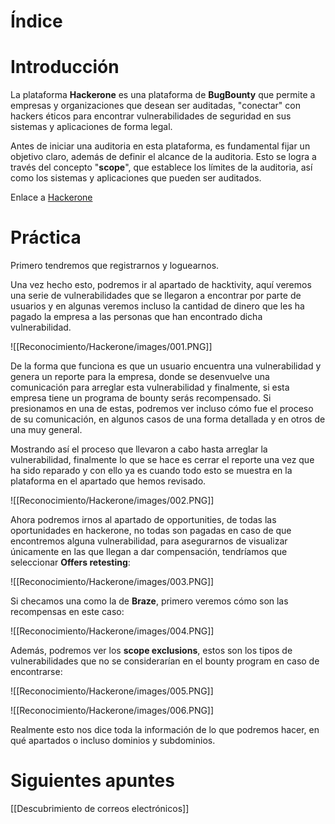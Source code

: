 # Índice

# Introducción

La plataforma **Hackerone** es una plataforma de **BugBounty** que permite a empresas y organizaciones que desean ser auditadas, "conectar" con hackers éticos para encontrar vulnerabilidades de seguridad en sus sistemas y aplicaciones de forma legal. 

Antes de iniciar una auditoria en esta plataforma, es fundamental fijar un objetivo claro, además de definir el alcance de la auditoria. Esto se logra a través del concepto "**scope**", que establece los límites de la auditoria, así como los sistemas y aplicaciones que pueden ser auditados.

Enlace a [Hackerone](https://hackerone.com)
# Práctica

Primero tendremos que registrarnos y loguearnos. 

Una vez hecho esto, podremos ir al apartado de hacktivity, aquí veremos una serie de vulnerabilidades que se llegaron a encontrar por parte de usuarios y en algunas veremos incluso la cantidad de dinero que les ha pagado la empresa a las personas que han encontrado dicha vulnerabilidad.

![[Reconocimiento/Hackerone/images/001.PNG]]

De la forma que funciona es que un usuario encuentra una vulnerabilidad y genera un reporte para la empresa, donde se desenvuelve una comunicación para arreglar esta vulnerabilidad y finalmente, si esta empresa tiene un programa de bounty serás recompensado. Si presionamos en una de estas, podremos ver incluso cómo fue el proceso de su comunicación, en algunos casos de una forma detallada y en otros de una muy general. 

Mostrando así el proceso que llevaron a cabo hasta arreglar la vulnerabilidad, finalmente lo que se hace es cerrar el reporte una vez que ha sido reparado y con ello ya es cuando todo esto se muestra en la plataforma en el apartado que hemos revisado.

![[Reconocimiento/Hackerone/images/002.PNG]]

Ahora podremos irnos al apartado de opportunities, de todas las oportunidades en hackerone, no todas son pagadas en caso de que encontremos alguna vulnerabilidad, para asegurarnos de visualizar únicamente en las que llegan a dar compensación, tendríamos que seleccionar **Offers retesting**:

![[Reconocimiento/Hackerone/images/003.PNG]]

Si checamos una como la de **Braze**, primero veremos cómo son las recompensas en este caso:

![[Reconocimiento/Hackerone/images/004.PNG]]

Además, podremos ver los **scope exclusions**, estos son los tipos de vulnerabilidades que no se considerarían en el bounty program en caso de encontrarse:

![[Reconocimiento/Hackerone/images/005.PNG]]

![[Reconocimiento/Hackerone/images/006.PNG]]

Realmente esto nos dice toda la información de lo que podremos hacer, en qué apartados o incluso dominios y subdominios.

# Siguientes apuntes

[[Descubrimiento de correos electrónicos]]
